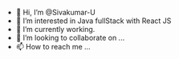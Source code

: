 - 👋 Hi, I’m @Sivakumar-U
- 👀 I’m interested in Java fullStack with React JS
- 🌱 I’m currently working.
- 💞️ I’m looking to collaborate on ...
- 📫 How to reach me ...

<!---
Sivakumar-U/Sivakumar-U is a ✨ special ✨ repository because its `README.md` (this file) appears on your GitHub profile.
You can click the Preview link to take a look at your changes.
--->
